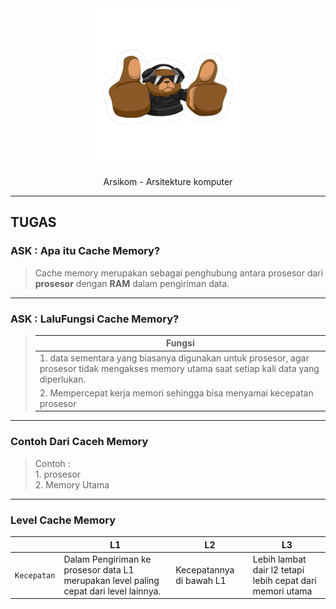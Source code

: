 <div id="header" width="30%" align="center">
    <img src="../../../asset/sip.png" width="50%%" />
    <p>Arsikom - Arsitekture komputer</p>
</div>

---


## TUGAS 

### ASK : Apa itu Cache Memory? 
> Cache memory merupakan sebagai penghubung antara prosesor dari **prosesor** dengan **RAM** dalam pengiriman data.

---

### ASK : LaluFungsi  Cache Memory? 
>| Fungsi  |
>| ------- |
>| 1. data sementara yang biasanya digunakan untuk prosesor, agar prosesor tidak mengakses memory utama saat setiap kali data yang diperlukan.
>| 2. Mempercepat kerja memori sehingga bisa menyamai kecepatan prosesor |

---

### Contoh Dari Caceh Memory 

> Contoh : <br/> 1.  prosesor <br/> 2. Memory Utama

---

### Level Cache Memory

|  | L1 | L2 | L3 |
| ------- | ------- | ------- | ------- |
|`Kecepatan` | Dalam Pengiriman ke prosesor data L1 merupakan level paling cepat dari level lainnya. | Kecepatannya di bawah L1| Lebih lambat dair l2 tetapi lebih cepat dari memori utama |
